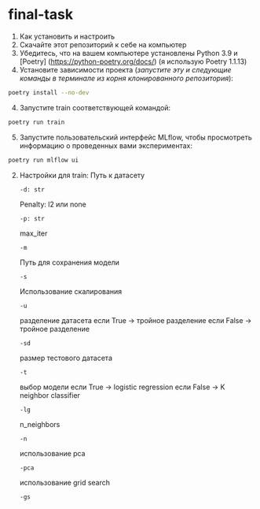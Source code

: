 # final-task
1. Как установить и настроить
  1. Скачайте этот репозиторий к себе на компьютер
  2. Убедитесь, что на вашем компьютере установлены Python 3.9 и [Poetry] (https://python-poetry.org/docs/) (я использую Poetry 1.1.13)
  3. Установите зависимости проекта (*запустите эту и следующие команды в терминале из корня клонированного репозитория*):
  ```sh
  poetry install --no-dev
  ```
  4. Запустите train соответствующей командой:
  ```sh
  poetry run train
  ```
  5. Запустите пользовательский интерфейс MLflow, чтобы просмотреть информацию о проведенных вами экспериментах:
  ```sh
  poetry run mlflow ui
  ```
2. Настройки для train:
    Путь к датасету
    ```
    -d: str
    ```
    Penalty: l2 или none
    ```
    -p: str
    ```
    max_iter
    ```
    -m
    ```
    Путь для сохранения модели
    ```
    -s
    ```
    Использование скалирования
    ```
    -u
    ```
    разделение датасета
    если True -> тройное разделение
    если False -> тройное разделение
    ```
    -sd
    ```
    размер тестового датасета
    ```
    -t
    ```
    выбор модели
    если True -> logistic regression
    если False -> K neighbor classifier
    ```
    -lg
    ```
    n_neighbors
    ```
    -n 
    ```
    использование pca
    ```
    -pca
    ```
    использование grid search
    ```
    -gs
    ```

